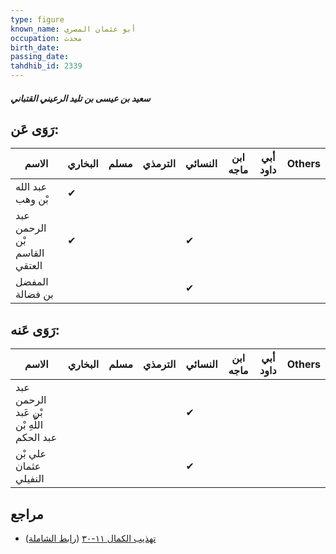 ```yaml
---
type: figure
known_name: أبو عثمان المصري
occupation: محدث
birth_date:
passing_date:
tahdhib_id: 2339
---
```

##### سعيد بن عيسى بن تليد الرعيني القتباني

## رَوَى عَن:
| الاسم                        | البخاري | مسلم | الترمذي | النسائي | ابن ماجه | أبي داود | Others |
| ---------------------------- | ------- | ---- | ------- | ------- | -------- | -------- | ------ |
| عبد الله بْن وهب             | ✔       |      |         |         |          |          |        |
| عبد الرحمن بْن القاسم العتقي | ✔       |      |         | ✔       |          |          |        |
| المفضل بن فضالة              |         |      |         | ✔       |          |          |        |
## رَوَى عَنه:
| الاسم                                     | البخاري | مسلم | الترمذي | النسائي | ابن ماجه | أبي داود | Others |
| ----------------------------------------- | ------- | ---- | ------- | ------- | -------- | -------- | ------ |
| عبد الرحمن بْن عَبد اللَّهِ بْن عبد الحكم |         |      |         | ✔       |          |          |        |
| علي بْن عثمان النفيلي                     |         |      |         | ✔       |          |          |        |
## مراجع
- [تهذيب الكمال ١١-٣٠](obsidian://open?vault=Tahdhib-al-Kamal&file=Figures/٢٣٣٩-سعيد%20بن%20عيسى%20بن%20تليد%20الرعيني%20القتباني) ([رابط الشاملة](https://shamela.ws/book/3722/5350))